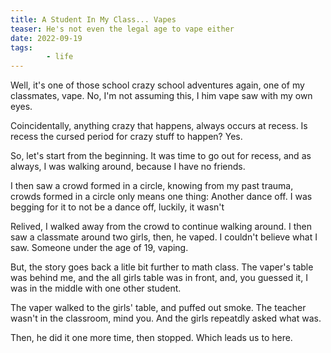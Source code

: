 ```yaml
---
title: A Student In My Class... Vapes
teaser: He's not even the legal age to vape either
date: 2022-09-19
tags:
		- life
---
```

Well, it's one of those school crazy school adventures again, one of my classmates, vape. No, I'm not assuming this, I him vape saw with my own eyes.



Coincidentally, anything crazy that happens, always occurs at recess. Is recess the cursed period for crazy stuff to happen? Yes.


So, let's start from the beginning. It was time to go out for recess, and as always, I was walking around, because I have no friends. 



I then saw a crowd formed in a circle, knowing from my past trauma, crowds formed in a circle only means one thing: Another dance off. I was begging for it to not be a dance off, luckily, it wasn't



Relived, I walked away from the crowd to continue walking around. I then saw a classmate around two girls, then, he vaped. I couldn't believe what I saw. Someone under the age of 19, vaping.



But, the story goes back a litle bit further to math class. The vaper's table was behind me, and the all girls table was in front, and, you guessed it, I was in the middle with one other student.



The vaper walked to the girls' table, and puffed out smoke. The teacher wasn't in the classroom, mind you. And the girls repeatdly asked what was.



Then, he did it one more time, then stopped. Which leads us to here.